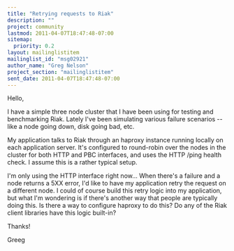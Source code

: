 ```yaml
---
title: "Retrying requests to Riak"
description: ""
project: community
lastmod: 2011-04-07T18:47:48-07:00
sitemap:
  priority: 0.2
layout: mailinglistitem
mailinglist_id: "msg02921"
author_name: "Greg Nelson"
project_section: "mailinglistitem"
sent_date: 2011-04-07T18:47:48-07:00
---
```



Hello, 

I have a simple three node cluster that I have been using for testing and 
benchmarking Riak. Lately I've been simulating various failure scenarios -- 
like a node going down, disk going bad, etc.

My application talks to Riak through an haproxy instance running locally on 
each application server. It's configured to round-robin over the nodes in the 
cluster for both HTTP and PBC interfaces, and uses the HTTP /ping health check. 
I assume this is a rather typical setup. 

I'm only using the HTTP interface right now... When there's a failure and a 
node returns a 5XX error, I'd like to have my application retry the request on 
a different node. I could of course build this retry logic into my application, 
but what I'm wondering is if there's another way that people are typically 
doing this. Is there a way to configure haproxy to do this? Do any of the Riak 
client libraries have this logic built-in?

Thanks!

Greeg 

